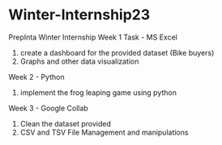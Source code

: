 # Winter-Internship23

PrepInta Winter Internship Week 1 Task - MS Excel 
  1. create a dashboard for the provided dataset (Bike buyers)
  2. Graphs and other data visualization
     
Week 2 - Python
  1. implement the frog leaping game using python

Week 3 - Google Collab
  1. Clean the dataset provided
  2. CSV and TSV File Management and manipulations
